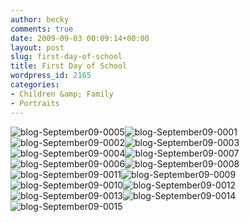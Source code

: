 ```yaml
---
author: becky
comments: true
date: 2009-09-03 00:09:14+00:00
layout: post
slug: first-day-of-school
title: First Day of School
wordpress_id: 2165
categories:
- Children &amp; Family
- Portraits
---
```


![blog-September09-0005](http://beta.beckyjenson.com/wp-content/uploads/2009/09/blog-September09-0005.jpg)![blog-September09-0001](http://beta.beckyjenson.com/wp-content/uploads/2009/09/blog-September09-0001.jpg) ![blog-September09-0002](http://beta.beckyjenson.com/wp-content/uploads/2009/09/blog-September09-0002.jpg)![blog-September09-0003](http://beta.beckyjenson.com/wp-content/uploads/2009/09/blog-September09-0003.jpg) ![blog-September09-0004](http://beta.beckyjenson.com/wp-content/uploads/2009/09/blog-September09-0004.jpg)![blog-September09-0007](http://beta.beckyjenson.com/wp-content/uploads/2009/09/blog-September09-0007.jpg) ![blog-September09-0006](http://beta.beckyjenson.com/wp-content/uploads/2009/09/blog-September09-0006.jpg)![blog-September09-0008](http://beta.beckyjenson.com/wp-content/uploads/2009/09/blog-September09-0008.jpg) ![blog-September09-0011](http://beta.beckyjenson.com/wp-content/uploads/2009/09/blog-September09-0011.jpg)![blog-September09-0009](http://beta.beckyjenson.com/wp-content/uploads/2009/09/blog-September09-0009.jpg) ![blog-September09-0010](http://beta.beckyjenson.com/wp-content/uploads/2009/09/blog-September09-0010.jpg)![blog-September09-0012](http://beta.beckyjenson.com/wp-content/uploads/2009/09/blog-September09-0012.jpg) ![blog-September09-0013](http://beta.beckyjenson.com/wp-content/uploads/2009/09/blog-September09-0013.jpg)![blog-September09-0014](http://beta.beckyjenson.com/wp-content/uploads/2009/09/blog-September09-0014.jpg) ![blog-September09-0015](http://beta.beckyjenson.com/wp-content/uploads/2009/09/blog-September09-0015.jpg)
